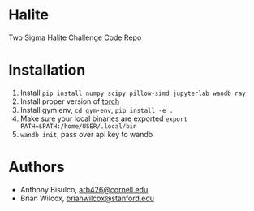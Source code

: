 # Halite
Two Sigma Halite Challenge Code Repo


# Installation
1) Install `pip install numpy scipy pillow-simd jupyterlab wandb ray`
2) Install proper version of [torch](https://pytorch.org/)
3) Install gym env, `cd gym-env`, `pip install -e .`
4) Make sure your local binaries are exported `export PATH=$PATH:/home/USER/.local/bin`
5) `wandb init`, pass over api key to wandb


# Authors
- Anthony Bisulco, arb426@cornell.edu
- Brian Wilcox, brianwilcox@stanford.edu